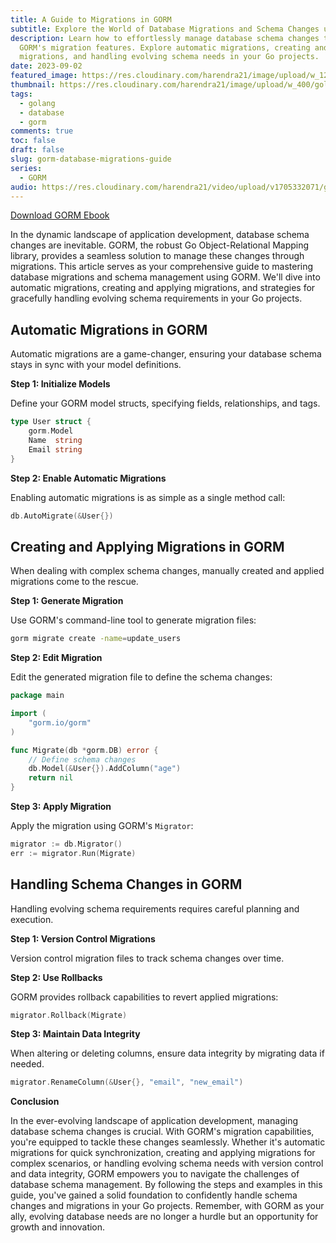 ```yaml
---
title: A Guide to Migrations in GORM
subtitle: Explore the World of Database Migrations and Schema Changes using GORM in Go
description: Learn how to effortlessly manage database schema changes through
  GORM's migration features. Explore automatic migrations, creating and applying
  migrations, and handling evolving schema needs in your Go projects.
date: 2023-09-02
featured_image: https://res.cloudinary.com/harendra21/image/upload/w_1200/golangwithexample/learn-gorm_yqoeio.png
thumbnail: https://res.cloudinary.com/harendra21/image/upload/w_400/golangwithexample/learn-gorm_yqoeio.png
tags:
  - golang
  - database
  - gorm
comments: true
toc: false
draft: false
slug: gorm-database-migrations-guide
series:
  - GORM
audio: https://res.cloudinary.com/harendra21/video/upload/v1705332071/golangwithexample/gorm-migration-guide_rsuybz.mp3
---
```


[Download GORM Ebook](https://res.cloudinary.com/harendra21/image/upload/v1694109746/golangwithexample/PDF/GORM_Mastery_gmpc1k.pdf)

In the dynamic landscape of application development, database schema changes are inevitable. GORM, the robust Go Object-Relational Mapping library, provides a seamless solution to manage these changes through migrations. This article serves as your comprehensive guide to mastering database migrations and schema management using GORM. We'll dive into automatic migrations, creating and applying migrations, and strategies for gracefully handling evolving schema requirements in your Go projects.

## Automatic Migrations in GORM

Automatic migrations are a game-changer, ensuring your database schema stays in sync with your model definitions.

**Step 1: Initialize Models**

Define your GORM model structs, specifying fields, relationships, and tags.

```go
type User struct {
    gorm.Model
    Name  string
    Email string
}
```

**Step 2: Enable Automatic Migrations**

Enabling automatic migrations is as simple as a single method call:

```go
db.AutoMigrate(&User{})
```

## Creating and Applying Migrations in GORM

When dealing with complex schema changes, manually created and applied migrations come to the rescue.

**Step 1: Generate Migration**

Use GORM's command-line tool to generate migration files:

```bash
gorm migrate create -name=update_users
```

**Step 2: Edit Migration**

Edit the generated migration file to define the schema changes:

```go
package main

import (
    "gorm.io/gorm"
)

func Migrate(db *gorm.DB) error {
    // Define schema changes
    db.Model(&User{}).AddColumn("age")
    return nil
}
```

**Step 3: Apply Migration**

Apply the migration using GORM's `Migrator`:

```go
migrator := db.Migrator()
err := migrator.Run(Migrate)
```

## Handling Schema Changes in GORM

Handling evolving schema requirements requires careful planning and execution.

**Step 1: Version Control Migrations**

Version control migration files to track schema changes over time.

**Step 2: Use Rollbacks**

GORM provides rollback capabilities to revert applied migrations:

```go
migrator.Rollback(Migrate)
```

**Step 3: Maintain Data Integrity**

When altering or deleting columns, ensure data integrity by migrating data if needed.

```go
migrator.RenameColumn(&User{}, "email", "new_email")
```

**Conclusion**

In the ever-evolving landscape of application development, managing database schema changes is crucial. With GORM's migration capabilities, you're equipped to tackle these changes seamlessly. Whether it's automatic migrations for quick synchronization, creating and applying migrations for complex scenarios, or handling evolving schema needs with version control and data integrity, GORM empowers you to navigate the challenges of database schema management. By following the steps and examples in this guide, you've gained a solid foundation to confidently handle schema changes and migrations in your Go projects. Remember, with GORM as your ally, evolving database needs are no longer a hurdle but an opportunity for growth and innovation.
